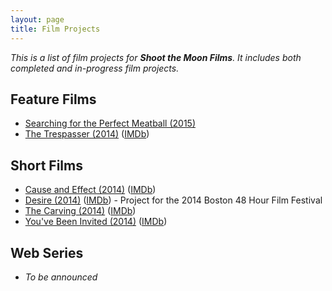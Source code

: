 ```yaml
---
layout: page
title: Film Projects
---
```


*This is a list of film projects for **Shoot the Moon Films**. It includes
both completed and in-progress film projects.*

## Feature Films

* [Searching for the Perfect Meatball (2015)](/projects/2015-searching-for-the-perfect-meatball.html)
* [The Trespasser (2014)](/projects/2014-the-trespasser.html) ([IMDb](http://www.imdb.com/title/tt3065296/))

## Short Films

* [Cause and Effect (2014)](/projects/2014-cause-and-effect.html) ([IMDb](http://www.imdb.com/title/tt3385284/))
* [Desire (2014)](/projects/2014-desire.html) ([IMDb](http://www.imdb.com/title/tt3713362/)) - Project for the 2014 Boston 48 Hour Film Festival
* [The Carving (2014)](/projects/2014-the-carving.html) ([IMDb](#))
* [You've Been Invited (2014)](/projects/2014-youve-been-invited.html) ([IMDb](http://www.imdb.com/title/tt2966834/))

## Web Series

* *To be announced*

